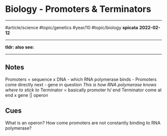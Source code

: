 # Biology - Promoters & Terminators
---
#article/science #topic/genetics #year/10 #topic/biology 
**spicata**
**2022-02-12**

---
**tldr:**
**also see:**

---
## Notes
Promoters = sequence x DNA - which RNA polymerase binds -
Promoters come directly next - gene in question
*This is how RNA polymerase knows where to stick to*
Terminator = basically promoter h/ end
Terminator come at end x gene || operon

## Cues
What is an operon?
How come promoters are not constantly binding to RNA polymerase?

